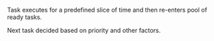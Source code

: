 

Task executes for a predefined slice of time and then re-enters pool of ready tasks.

Next task decided based on priority and other factors.